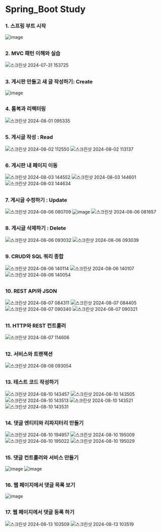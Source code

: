 # Spring_Boot Study
### 1. 스프링 부트 시작
![image](https://github.com/user-attachments/assets/89ca0771-927d-4d51-a709-f90e4e75acc8)
##
### 2. MVC 패턴 이해와 실습
![스크린샷 2024-07-31 153725](https://github.com/user-attachments/assets/0ee08d67-1d9a-418e-a761-32faf740dc5b)
##
### 3. 게시판 만들고 새 글 작성하기: Create
![image](https://github.com/user-attachments/assets/e925b752-30cf-4bc2-a3f1-faea9d21b7c2)
##
### 4. 롬복과 리팩터링
![스크린샷 2024-08-01 095335](https://github.com/user-attachments/assets/511fbf9a-e497-4525-acff-57e41c0d09dd)
##
### 5. 게시글 작성 : Read
![스크린샷 2024-08-02 112550](https://github.com/user-attachments/assets/ee8adc22-de0b-4247-b9d4-d421345c2d4c)
![스크린샷 2024-08-02 113137](https://github.com/user-attachments/assets/f41aa3ca-0482-4a13-be2f-77d6816d92dd)
##
### 6. 게시판 내 페이지 이동
![스크린샷 2024-08-03 144552](https://github.com/user-attachments/assets/f9ec844a-b3e4-4e14-b862-b1ce5de292fc)
![스크린샷 2024-08-03 144601](https://github.com/user-attachments/assets/b940fa78-ede4-4b28-a22f-f9d55bb9d033)
![스크린샷 2024-08-03 144634](https://github.com/user-attachments/assets/4cbc5690-ea82-4af4-9d2e-1092c9a18a1f)
##
### 7. 게시글 수정하기 : Update
![스크린샷 2024-08-06 080709](https://github.com/user-attachments/assets/65cf0932-ff94-4eb8-b6b5-e6db073049e2)
![image](https://github.com/user-attachments/assets/0682c3b8-d152-49e1-90a7-1ec4af3d112f)
![스크린샷 2024-08-06 081657](https://github.com/user-attachments/assets/7669c0a7-41f2-49b5-8afc-657b03df87a5)
##
### 8. 게시글 삭제하기 : Delete
![스크린샷 2024-08-06 093032](https://github.com/user-attachments/assets/ef7c65e7-75b7-4a6a-8c7d-66ed8e113c24)
![스크린샷 2024-08-06 093039](https://github.com/user-attachments/assets/cfd4108e-038d-4b82-801e-1d1205d604e0)
##
### 9. CRUD와 SQL 쿼리 종합
![스크린샷 2024-08-06 140114](https://github.com/user-attachments/assets/745f3427-6b8a-48b1-80a4-d0616ff51b48)
![스크린샷 2024-08-06 140107](https://github.com/user-attachments/assets/16f16121-37c3-47ce-9541-28a57be3a060)
![스크린샷 2024-08-06 140054](https://github.com/user-attachments/assets/57b108ad-5cfc-4ad6-8276-0a11f6fac515)
##
### 10. REST API와 JSON
![스크린샷 2024-08-07 084311](https://github.com/user-attachments/assets/d4c5c4bb-4924-4ef1-be72-3d880f0f6b15)
![스크린샷 2024-08-07 084405](https://github.com/user-attachments/assets/3d4ddf0b-d7e6-4e17-891e-b8a0a15dd12c)
![스크린샷 2024-08-07 090340](https://github.com/user-attachments/assets/ec173433-d13b-448c-b77b-0c76823ceb7a)
![스크린샷 2024-08-07 090321](https://github.com/user-attachments/assets/30221cd0-bd21-4138-a325-b9409e5c74a7)
##
### 11. HTTP와 REST 컨트롤러
![스크린샷 2024-08-07 114606](https://github.com/user-attachments/assets/446c8bf5-f2bd-481a-90ca-55a181de7462)
##
### 12. 서비스와 트랜잭션
![스크린샷 2024-08-08 093054](https://github.com/user-attachments/assets/0b7b71dd-b230-4792-b46f-ddd28e1e5f47)
##
### 13. 테스트 코드 작성하기
![스크린샷 2024-08-10 143457](https://github.com/user-attachments/assets/d999e301-c86d-4d6a-bcef-aa8a27ee3689)
![스크린샷 2024-08-10 143505](https://github.com/user-attachments/assets/15b06455-6dcd-4aec-a0bd-8d6e05b67c57)
![스크린샷 2024-08-10 143513](https://github.com/user-attachments/assets/52ea17e0-908d-4015-8ccf-fb5e2ae0c04b)
![스크린샷 2024-08-10 143521](https://github.com/user-attachments/assets/c0f102cc-0f8d-46d0-9572-c74592204c95)
![스크린샷 2024-08-10 143531](https://github.com/user-attachments/assets/8214ba21-c33c-44f7-8353-df4282fc4046)
##
### 14. 댓글 엔티티와 리파지터리 만들기
![스크린샷 2024-08-10 194957](https://github.com/user-attachments/assets/0fe83125-c927-4070-b199-e45cf7059299)
![스크린샷 2024-08-10 195009](https://github.com/user-attachments/assets/2eb54ffa-ac4d-43ed-9699-a85b3113b8bc)
![스크린샷 2024-08-10 195022](https://github.com/user-attachments/assets/821e3c10-f5ea-4875-9747-5eeb516bcdab)
![스크린샷 2024-08-10 195029](https://github.com/user-attachments/assets/2f998e9e-413a-4ab3-bc00-500686715b9e)
##
### 15. 댓글 컨트롤러와 서비스 만들기
![image](https://github.com/user-attachments/assets/7b6283a5-2209-474d-b03e-7ec960cce5b5)
![image](https://github.com/user-attachments/assets/9b2d66e6-8cd7-4293-8ca1-c88e532b8298)
##
### 16. 웹 페이지에서 댓글 목록 보기
![image](https://github.com/user-attachments/assets/d7cfeceb-0823-4a2b-a6be-f0934ce7d408)
##
### 17. 웹 페이지에서 댓글 등록 하기
![스크린샷 2024-08-13 103509](https://github.com/user-attachments/assets/438ba862-0b6b-46ac-bd5f-7ba93db553f7)
![스크린샷 2024-08-13 103519](https://github.com/user-attachments/assets/6c3d08c0-abe5-4dfb-afa2-5343282f9c12)




























